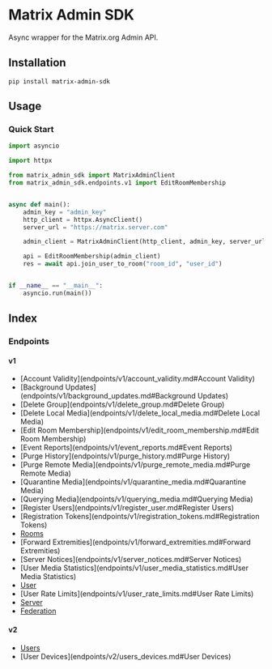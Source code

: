 # Matrix Admin SDK

Async wrapper for the Matrix.org Admin API.

## Installation
```shell
pip install matrix-admin-sdk
```


## Usage
### Quick Start
```python
import asyncio

import httpx

from matrix_admin_sdk import MatrixAdminClient
from matrix_admin_sdk.endpoints.v1 import EditRoomMembership


async def main():
    admin_key = "admin_key"
    http_client = httpx.AsyncClient()
    server_url = "https://matrix.server.com"

    admin_client = MatrixAdminClient(http_client, admin_key, server_url)

    api = EditRoomMembership(admin_client)
    res = await api.join_user_to_room("room_id", "user_id")


if __name__ == "__main__":
    asyncio.run(main())
```
## Index
### Endpoints
#### v1
- [Account Validity](endpoints/v1/account_validity.md#Account Validity)
- [Background Updates](endpoints/v1/background_updates.md#Background Updates)
- [Delete Group](endpoints/v1/delete_group.md#Delete Group)
- [Delete Local Media](endpoints/v1/delete_local_media.md#Delete Local Media)
- [Edit Room Membership](endpoints/v1/edit_room_membership.md#Edit Room Membership)
- [Event Reports](endpoints/v1/event_reports.md#Event Reports)
- [Purge History](endpoints/v1/purge_history.md#Purge History)
- [Purge Remote Media](endpoints/v1/purge_remote_media.md#Purge Remote Media)
- [Quarantine Media](endpoints/v1/quarantine_media.md#Quarantine Media)
- [Querying Media](endpoints/v1/querying_media.md#Querying Media)
- [Register Users](endpoints/v1/register_user.md#Register Users)
- [Registration Tokens](endpoints/v1/registration_tokens.md#Registration Tokens)
- [Rooms](endpoints/v1/rooms.md#Rooms)
- [Forward Extremities](endpoints/v1/forward_extremities.md#Forward Extremities)
- [Server Notices](endpoints/v1/server_notices.md#Server Notices)
- [User Media Statistics](endpoints/v1/user_media_statistics.md#User Media Statistics)
- [User](endpoints/v1/user.md#User)
- [User Rate Limits](endpoints/v1/user_rate_limits.md#User Rate Limits)
- [Server](endpoints/v1/server.md#Server)
- [Federation](endpoints/v1/federation.md#Federation)
 
#### v2
- [Users](endpoints/v2/users.md#Users)
- [User Devices](endpoints/v2/users_devices.md#User Devices)

